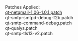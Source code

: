 Patches Applied:<br>
<a href="https://github.com/qmtoaster/patches/blob/master/cos8/3.3.7/qt-smtp-tls13-v2.patch">qt-netqmail-1.06-1.0.1.patch</a><br>
qt-smtp-smtpd-debug-f2b.patch<br>
qt-smtp-command-debug.patch<br>
qt-qualys.patch<br>
qt-smtp-tls13-v2.patch
